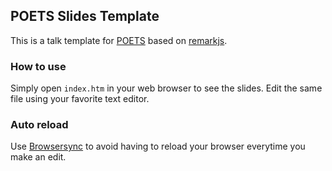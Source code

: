 ## POETS Slides Template

This is a talk template for [POETS](https://poets-project.org) based on
[remarkjs](https://github.com/gnab/remark).

### How to use

Simply open `index.htm` in your web browser to see the slides. Edit the same
file using your favorite text editor.

### Auto reload

Use [Browsersync](https://browsersync.io) to avoid having to reload your
browser everytime you make an edit.
